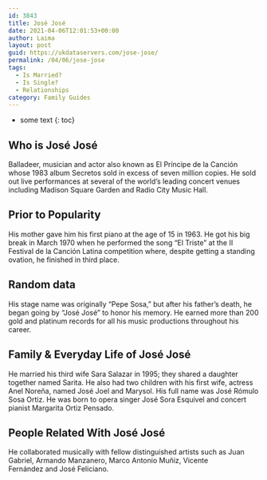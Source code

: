 ```yaml
---
id: 3843
title: José José
date: 2021-04-06T12:01:53+00:00
author: Laima
layout: post
guid: https://ukdataservers.com/jose-jose/
permalink: /04/06/jose-jose
tags:
  - Is Married?
  - Is Single?
  - Relationships
category: Family Guides
---
```


* some text
{: toc}


## Who is José José
                  
                  
                  
Balladeer, musician and actor also known as El Príncipe de la Canción whose 1983 album Secretos sold in excess of seven million copies. He sold out live performances at several of the world&#8217;s leading concert venues including Madison Square Garden and Radio City Music Hall. 
                  
              
            
              
            
                
                
                
## Prior to Popularity
                  
                  
                  
His mother gave him his first piano at the age of 15 in 1963. He got his big break in March 1970 when he performed the song &#8220;El Triste&#8221; at the II Festival de la Canción Latina competition where, despite getting a standing ovation, he finished in third place. 
                  
              
            
              
            
                
                
                
## Random data
                  
                  
                  
His stage name was originally &#8220;Pepe Sosa,&#8221; but after his father&#8217;s death, he began going by &#8220;José José&#8221; to honor his memory. He earned more than 200 gold and platinum records for all his music productions throughout his career. 
                  
              
            
              
            
                
                
                
## Family & Everyday Life of José José
                  
                  
                  
He married his third wife Sara Salazar in 1995; they shared a daughter together named Sarita. He also had two children with his first wife, actress Anel Noreña, named José Joel and Marysol. His full name was José Rómulo Sosa Ortiz. He was born to opera singer José Sora Esquivel and concert pianist Margarita Ortiz Pensado. 
                  
              
            
              
            
                
                
                
## People Related With José José
                  
                  
                  
He collaborated musically with fellow distinguished artists such as Juan Gabriel, Armando Manzanero, Marco Antonio Muñiz, Vicente Fernández and José Feliciano. 
                  
              
            
              
            
                
              
            
              
              
            
            
              
            
          
          
          